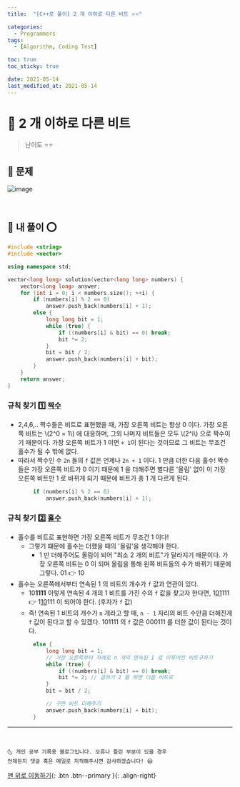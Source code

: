 ```yaml
---
title:  "[C++로 풀이] 2 개 이하로 다른 비트 ⭐⭐" 

categories:
  - Programmers
tags:
  - [Algorithm, Coding Test]

toc: true
toc_sticky: true

date: 2021-05-14
last_modified_at: 2021-05-14
---
```


# 📌 2 개 이하로 다른 비트

> 난이도 ⭐⭐

## 🚀 문제

![image](https://user-images.githubusercontent.com/42318591/118240123-94a7f100-b4d5-11eb-99f3-5ba5fa0d6498.png)

<br>

## 🚀 내 풀이 ⭕

```cpp
#include <string>
#include <vector>

using namespace std;

vector<long long> solution(vector<long long> numbers) {
    vector<long long> answer;
    for (int i = 0; i < numbers.size(); ++i) {
        if (numbers[i] % 2 == 0)
            answer.push_back(numbers[i] + 1);
        else {
            long long bit = 1;
            while (true) {
                if ((numbers[i] & bit) == 0) break;
                bit *= 2;
            }
            bit = bit / 2;
            answer.push_back(numbers[i] + bit);
        }
    }
    return answer;
}
```

### 규칙 찾기 1️⃣ <u>짝수</u>

- 2,4,6,.. 짝수들은 비트로 표현했을 때, 가장 오른쪽 비트는 항상 0 이다. 가장 오른쪽 비트는 \\(2^0 = 1\\) 에 대응하며, 그외 나머지 비트들은 모두 \\(2^i\\) 으로 짝수이기 때문이다. 가장 오른쪽 비트가 1 이면 `+ 1`이 된다는 것이므로 그 비트는 무조건 홀수가 될 수 밖에 없다. 
- 따라서 짝수인 수 `2n` 들의 `f` 값은 언제나 `2n + 1` 이다. 1 만큼 더한 다음 홀수! 짝수들은 가장 오른쪽 비트가 0 이기 때문에 1 을 더해주면 별다른 '올림' 없이 이 가장 오른쪽 비트만 1 로 바뀌게 되기 때문에 비트가 총 1 개 다르게 된다.

```cpp
        if (numbers[i] % 2 == 0)
            answer.push_back(numbers[i] + 1);
```
 
### 규칙 찾기 2️⃣ <u>홀수</u>

- 홀수를 비트로 표현하면 가장 오른쪽 비트가 무조건 1 이다!
  - 그렇기 떄문에 홀수는 더했을 때의 '올림'을 생각해야 한다.
    - 1 만 더해주어도 올림이 되어 "최소 2 개의 비트"가 달라지기 때문이다. 가장 오른쪽 비트는 0 이 되며 올림을 통해 왼쪽 비트들의 수가 바뀌기 때문에 그렇다. 01 👉 10
- 홀수는 오른쪽에서부터 연속된 1 의 비트의 개수가 `f` 값과 연관이 있다. 
  - 10**1111** 이렇게 연속된 4 개의 1 비트를 가진 수의 `f` 값을 찾고자 한다면, 1<u>01</u>111 👉 1<u>10</u>111 이 되어야 한다. (후자가 `f` 값) 
  - 즉! 연속된 1 비트의 개수가 `n` 개라고 할 때, `n - 1` 자리의 비트 수만큼 더해진게 `f` 값이 된다고 할 수 있겠다. 101111 의 `f` 값은 000111 를 더한 값이 된다는 것이다.

```cpp
        else {
            long long bit = 1;
            // 가장 오른쪽부터 차례로 n 개의 연속된 1 로 이루어진 비트구하기
            while (true) {
                if ((numbers[i] & bit) == 0) break;
                bit *= 2; // 곱하기 2 를 하면 다음 비트로
            }
            bit = bit / 2;

            // 구한 비트 더해주기
            answer.push_back(numbers[i] + bit);
        }
```


***
<br>

    🌜 개인 공부 기록용 블로그입니다. 오류나 틀린 부분이 있을 경우 
    언제든지 댓글 혹은 메일로 지적해주시면 감사하겠습니다! 😄

[맨 위로 이동하기](#){: .btn .btn--primary }{: .align-right}